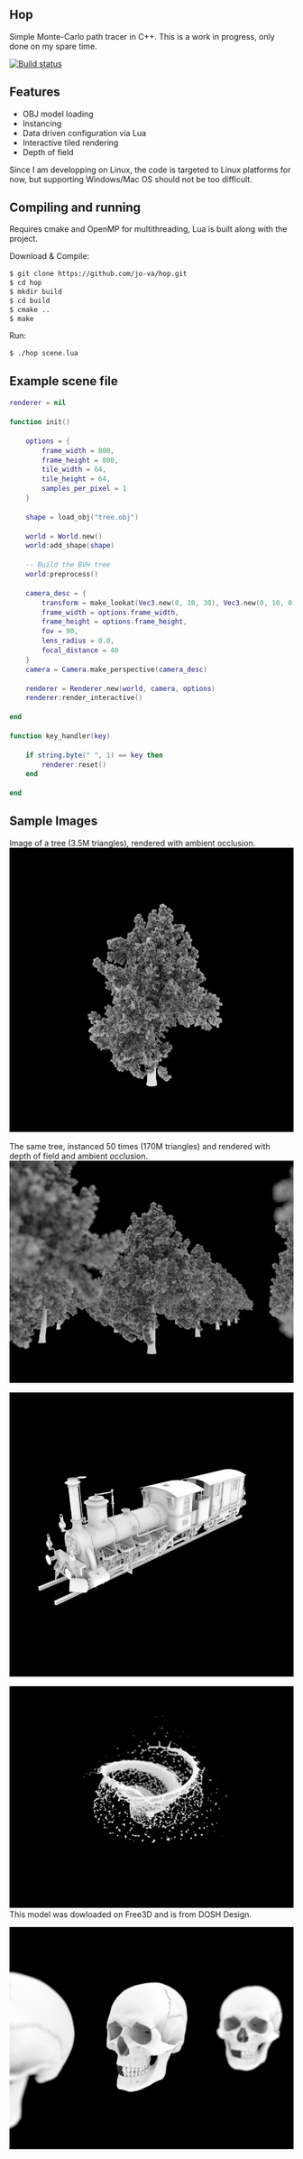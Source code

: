 ## Hop

Simple Monte-Carlo path tracer in C++.
This is a work in progress, only done on my spare time.

[![Build status](https://travis-ci.org/jo-va/hop.svg?branch=master)](https://travis-ci.org/jo-va/hop)

## Features
- OBJ model loading
- Instancing
- Data driven configuration via Lua
- Interactive tiled rendering
- Depth of field

Since I am developping on Linux, the code is targeted to Linux platforms for now, but supporting Windows/Mac OS should not be too difficult.

## Compiling and running
Requires cmake and OpenMP for multithreading, Lua is built along with the project.

Download & Compile:
```
$ git clone https://github.com/jo-va/hop.git
$ cd hop
$ mkdir build
$ cd build
$ cmake ..
$ make
```

Run:
```
$ ./hop scene.lua
```

## Example scene file

```lua
renderer = nil

function init()

    options = {
        frame_width = 800,
        frame_height = 800,
        tile_width = 64,
        tile_height = 64,
        samples_per_pixel = 1
    }

    shape = load_obj("tree.obj")

    world = World.new()
    world:add_shape(shape)

    -- Build the BVH tree
    world:preprocess()

    camera_desc = {
        transform = make_lookat(Vec3.new(0, 10, 30), Vec3.new(0, 10, 0), Vec3.new(0, 1, 0)),
        frame_width = options.frame_width,
        frame_height = options.frame_height,
        fov = 90,
        lens_radius = 0.0,
        focal_distance = 40
    }
    camera = Camera.make_perspective(camera_desc)

    renderer = Renderer.new(world, camera, options)
    renderer:render_interactive()

end

function key_handler(key)

    if string.byte(" ", 1) == key then
        renderer:reset()
    end

end
```

## Sample Images

Image of a tree (3.5M triangles), rendered with ambient occlusion.
![Tree AO](doc/images/tree_ao.png?raw=true "Tree AO")

The same tree, instanced 50 times (170M triangles) and rendered with depth of field and ambient occlusion.
![Forest AO](doc/images/forest_ao.png?raw=true "Forest AO")

![Train AO](doc/images/train_ao.png?raw=true "Train AO")

![Splash AO](doc/images/splash_ao.png?raw=true "Splash AO")
This model was dowloaded on Free3D and is from DOSH Design.

![Skull AO](doc/images/skull_ao.png?raw=true "Skull AO")


